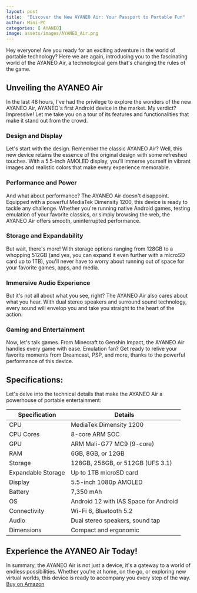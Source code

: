 ```yaml
---
layout: post
title:  "Discover the New AYANEO Air: Your Passport to Portable Fun"
author: Mini-PC
categories: [ AYANEO]
image: assets/images/AYANEO_Air.png
---
```


Hey everyone! Are you ready for an exciting adventure in the world of portable technology? Here we are again, introducing you to the fascinating world of the AYANEO Air, a technological gem that's changing the rules of the game.

## Unveiling the AYANEO Air

In the last 48 hours, I've had the privilege to explore the wonders of the new AYANEO Air, AYANEO's first Android device in the market. My verdict? Impressive! Let me take you on a tour of its features and functionalities that make it stand out from the crowd.

### Design and Display

Let's start with the design. Remember the classic AYANEO Air? Well, this new device retains the essence of the original design with some refreshed touches. With a 5.5-inch AMOLED display, you'll immerse yourself in vibrant images and realistic colors that make every experience memorable.

### Performance and Power

And what about performance? The AYANEO Air doesn't disappoint. Equipped with a powerful MediaTek Dimensity 1200, this device is ready to tackle any challenge. Whether you're running native Android games, testing emulation of your favorite classics, or simply browsing the web, the AYANEO Air offers smooth, uninterrupted performance.

### Storage and Expandability

But wait, there's more! With storage options ranging from 128GB to a whopping 512GB (and yes, you can expand it even further with a microSD card up to 1TB), you'll never have to worry about running out of space for your favorite games, apps, and media.

### Immersive Audio Experience

But it's not all about what you see, right? The AYANEO Air also cares about what you hear. With dual stereo speakers and surround sound technology, every sound will envelop you and take you straight to the heart of the action.

### Gaming and Entertainment

Now, let's talk games. From Minecraft to Genshin Impact, the AYANEO Air handles every game with ease. Emulation fan? Get ready to relive your favorite moments from Dreamcast, PSP, and more, thanks to the powerful performance of this device.

## Specifications:

Let's delve into the technical details that make the AYANEO Air a powerhouse of portable entertainment:

| Specification          | Details                              |
|-------------------------|--------------------------------------|
| CPU                     | MediaTek Dimensity 1200              |
| CPU Cores               | 8-core ARM SOC                       |
| GPU                     | ARM Mali-G77 MC9 (9-core)            |
| RAM                     | 6GB, 8GB, or 12GB                    |
| Storage                 | 128GB, 256GB, or 512GB (UFS 3.1)     |
| Expandable Storage      | Up to 1TB microSD card               |
| Display                 | 5.5-inch 1080p AMOLED                |
| Battery                 | 7,350 mAh                            |
| OS                      | Android 12 with IAS Space for Android|
| Connectivity            | Wi-Fi 6, Bluetooth 5.2                |
| Audio                   | Dual stereo speakers, sound tap       |
| Dimensions              | Compact and ergonomic                |

## Experience the AYANEO Air Today!

In summary, the AYANEO Air is not just a device, it's a gateway to a world of endless possibilities. Whether you're at home, on the go, or exploring new virtual worlds, this device is ready to accompany you every step of the way. [Buy on Amazon](https://amzn.to/4a0Rjge)



